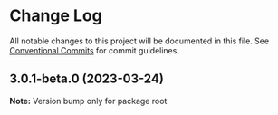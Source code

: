 # Change Log

All notable changes to this project will be documented in this file.
See [Conventional Commits](https://conventionalcommits.org) for commit guidelines.

## 3.0.1-beta.0 (2023-03-24)

**Note:** Version bump only for package root
